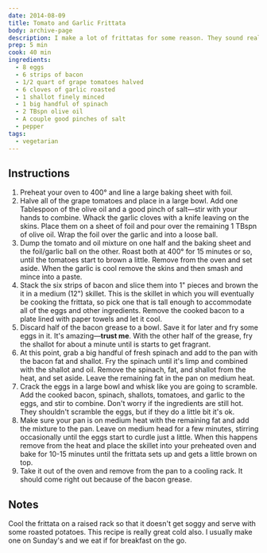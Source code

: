 ```yaml
---
date: 2014-08-09
title: Tomato and Garlic Frittata
body: archive-page
description: I make a lot of frittatas for some reason. They sound really fancy, but are in fact, quite easy to make. It's a great way to use up a bunch of ingredients.
prep: 5 min
cook: 40 min
ingredients:
  - 8 eggs
  - 6 strips of bacon
  - 1/2 quart of grape tomatoes halved
  - 6 cloves of garlic roasted
  - 1 shallot finely minced
  - 1 big handful of spinach
  - 2 TBspn olive oil
  - A couple good pinches of salt
  - pepper
tags:
  - vegetarian
---
```

## Instructions
1. Preheat your oven to 400° and line a large baking sheet with foil.
2. Halve all of the grape tomatoes and place in a large bowl. Add one Tablespoon of the olive oil and a good pinch of salt—stir with your hands to combine. Whack the garlic cloves with a knife leaving on the skins. Place them on a sheet of foil and pour over the remaining 1 TBspn of olive oil. Wrap the foil over the garlic and into a loose ball.
3. Dump the tomato and oil mixture on one half and the baking sheet and the foil/garlic ball on the other. Roast both at 400° for 15 minutes or so, until the tomatoes start to brown a little. Remove from the oven and set aside. When the garlic is cool remove the skins and then smash and mince into a paste.
4. Stack the six strips of bacon and slice them into 1" pieces and brown the it in a medium (12") skillet. This is the skillet in which you will eventually be cooking the frittata, so pick one that is tall enough to accommodate all of the eggs and other ingredients. Remove the cooked bacon to a plate lined with paper towels and let it cool.
5. Discard half of the bacon grease to a bowl. Save it for later and fry some eggs in it. It's amazing—**trust me**. With the other half of the grease, fry the shallot for about a minute until is starts to get fragrant.
6. At this point, grab a big handful of fresh spinach and add to the pan with the bacon fat and shallot. Fry the spinach until it's limp and combined with the shallot and oil. Remove the spinach, fat, and shallot from the heat, and set aside. Leave the remaining fat in the pan on medium heat.
7. Crack the eggs in a large bowl and whisk like you are going to scramble. Add the cooked bacon, spinach, shallots, tomatoes, and garlic to the eggs, and stir to combine. Don't worry if the ingredients are still hot. They shouldn't scramble the eggs, but if they do a little bit it's ok.
8. Make sure your pan is on medium heat with the remaining fat and add the mixture to the pan. Leave on medium head for a few minutes, stirring occasionally until the eggs start to curdle just a little. When this happens remove from the heat and place the skillet into your preheated oven and bake for 10-15 minutes until the frittata sets up and gets a little brown on top.
9. Take it out of the oven and remove from the pan to a cooling rack. It should come right out because of the bacon grease.

## Notes
Cool the frittata on a raised rack so that it doesn't get soggy and serve with some roasted potatoes. This recipe is really great cold also. I usually make one on Sunday's and we eat if for breakfast on the go.